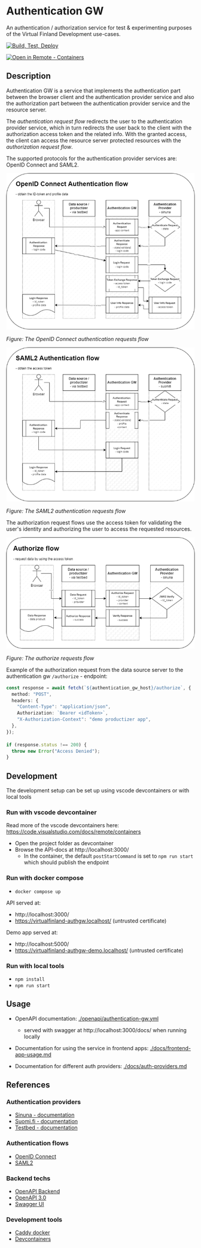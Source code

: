 # Authentication GW

An authentication / authorization service for test & experimenting purposes of the Virtual Finland Development use-cases.

[![Build, Test, Deploy](https://github.com/Virtual-Finland-Development/authentication-gw/actions/workflows/build-test-deploy.yml/badge.svg)](https://github.com/Virtual-Finland-Development/authentication-gw/actions/workflows/build-test-deploy.yml)

[![Open in Remote - Containers](https://img.shields.io/static/v1?label=Remote%20-%20Containers&message=Open&color=blue&logo=visualstudiocode)](https://vscode.dev/redirect?url=vscode://ms-vscode-remote.remote-containers/cloneInVolume?url=https://github.com/Virtual-Finland-Development/authentication-gw)

## Description

Authentication GW is a service that implements the authentication part between the browser client and the authentication provider service and also the authorization part between the authentication provider service and the resource server.

The _authentication request flow_ redirects the user to the authentication provider service, which in turn redirects the user back to the client with the authorization access token and the related info. With the granted access, the client can access the resource server protected resources with the _authorization request flow_.

The supported protocols for the authentication provider services are: OpenID Connect and SAML2.

![./docs/openid-authentication-flow.png](./docs/openid-authentication-flow.png)

_Figure: The OpenID Connect authentication requests flow_

![./docs/saml2-authentication-flow.png](./docs/saml2-authentication-flow.png)

_Figure: The SAML2 authentication requests flow_

The authorization request flows use the access token for validating the user's identity and authorizing the user to access the requested resources.

![./docs/authgw-authorize-flow.png](./docs/authgw-authorize-flow.png)

_Figure: The authorize requests flow_

Example of the authorization request from the data source server to the authentication gw `/authorize` - endpoint:

```ts
const response = await fetch(`${authentication_gw_host}/authorize`, {
  method: "POST",
  headers: {
    "Content-Type": "application/json",
    Authorization: `Bearer <idToken>`,
    "X-Authorization-Context": "demo productizer app",
  },
});

if (response.status !== 200) {
  throw new Error("Access Denied");
}
```

## Development

The development setup can be set up using vscode devcontainers or with local tools

### Run with vscode devcontainer

Read more of the vscode devcontainers here: https://code.visualstudio.com/docs/remote/containers

- Open the project folder as devcontainer
- Browse the API-docs at http://localhost:3000/
  - In the container, the default `postStartCommand` is set to `npm run start` which should publish the endpoint

### Run with docker compose

- `docker compose up`

API served at:

- http://localhost:3000/
- https://virtualfinland-authgw.localhost/ (untrusted certificate)

Demo app served at:

- http://localhost:5000/
- https://virtualfinland-authgw-demo.localhost/ (untrusted certificate)

### Run with local tools

- `npm install`
- `npm run start`

## Usage

- OpenAPI documentation: [./openapi/authentication-gw.yml](./openapi/authentication-gw.yml)

  - served with swagger at http://localhost:3000/docs/ when running locally

- Documentation for using the service in frontend apps: [./docs/frontend-app-usage.md](docs/frontend-app-usage.md)

- Documentation for different auth providers: [./docs/auth-providers.md](docs/auth-providers.md)

## References

### Authentication providers

- [Sinuna - documentation](https://developer.sinuna.fi/integration_documentation/)
- [Suomi.fi - documentation](https://palveluhallinta.suomi.fi/en/sivut/tunnistus/kayttoonotto/kayttoonoton-vaiheet)
- [Testbed - documentation](https://ioxio.com/guides/use-login-portal-in-your-applications)

### Authentication flows

- [OpenID Connect](https://openid.net/connect/)
- [SAML2](https://en.wikipedia.org/wiki/SAML_2.0)

### Backend techs

- [OpenAPI Backend](https://github.com/anttiviljami/openapi-backend)
- [OpenAPI 3.0](https://swagger.io/specification/)
- [Swagger UI](https://github.com/sylwit/aws-serverless-swagger-ui)

### Development tools

- [Caddy docker](https://hub.docker.com/_/caddy)
- [Devcontainers](https://code.visualstudio.com/docs/remote/containers)
